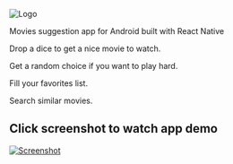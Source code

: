 ![Logo](http://i66.tinypic.com/zwyxe8.jpg)


Movies suggestion app for Android built with React Native 


Drop a dice to get a nice movie to watch. 


Get a random choice if you want to play hard.


Fill your favorites list.


Search similar movies.

## Click screenshot to watch app demo


[![Screenshot](http://i67.tinypic.com/rswhno.jpg)](https://www.youtube.com/watch?v=LhfV9O_XCdw)
